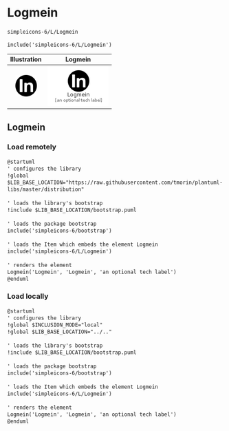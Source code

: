 # Logmein


```text
simpleicons-6/L/Logmein
```

```text
include('simpleicons-6/L/Logmein')
```



| Illustration | Logmein |
| :---: | :---: |
| ![illustration for Illustration](../../simpleicons-6/L/Logmein.png) | ![illustration for Logmein](../../simpleicons-6/L/Logmein.Local.png) |




## Logmein

### Load remotely
```plantuml
@startuml
' configures the library
!global $LIB_BASE_LOCATION="https://raw.githubusercontent.com/tmorin/plantuml-libs/master/distribution"

' loads the library's bootstrap
!include $LIB_BASE_LOCATION/bootstrap.puml

' loads the package bootstrap
include('simpleicons-6/bootstrap')

' loads the Item which embeds the element Logmein
include('simpleicons-6/L/Logmein')

' renders the element
Logmein('Logmein', 'Logmein', 'an optional tech label')
@enduml
```

### Load locally
```plantuml
@startuml
' configures the library
!global $INCLUSION_MODE="local"
!global $LIB_BASE_LOCATION="../.."

' loads the library's bootstrap
!include $LIB_BASE_LOCATION/bootstrap.puml

' loads the package bootstrap
include('simpleicons-6/bootstrap')

' loads the Item which embeds the element Logmein
include('simpleicons-6/L/Logmein')

' renders the element
Logmein('Logmein', 'Logmein', 'an optional tech label')
@enduml
```

